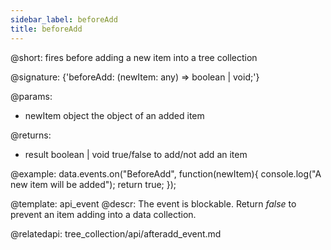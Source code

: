 ```yaml
---
sidebar_label: beforeAdd
title: beforeAdd
---          
```


@short: fires before adding a new item into a tree collection

@signature: {'beforeAdd: (newItem: any) => boolean | void;'}
	
@params:
- newItem		object			the object of an added item

@returns:
- result		boolean | void		true/false to add/not add an item

@example:
data.events.on("BeforeAdd", function(newItem){
	console.log("A new item will be added");
    return true;
});

@template:	api_event
@descr:
The event is blockable. Return *false* to prevent an item adding into a data collection.

@relatedapi:
tree_collection/api/afteradd_event.md
